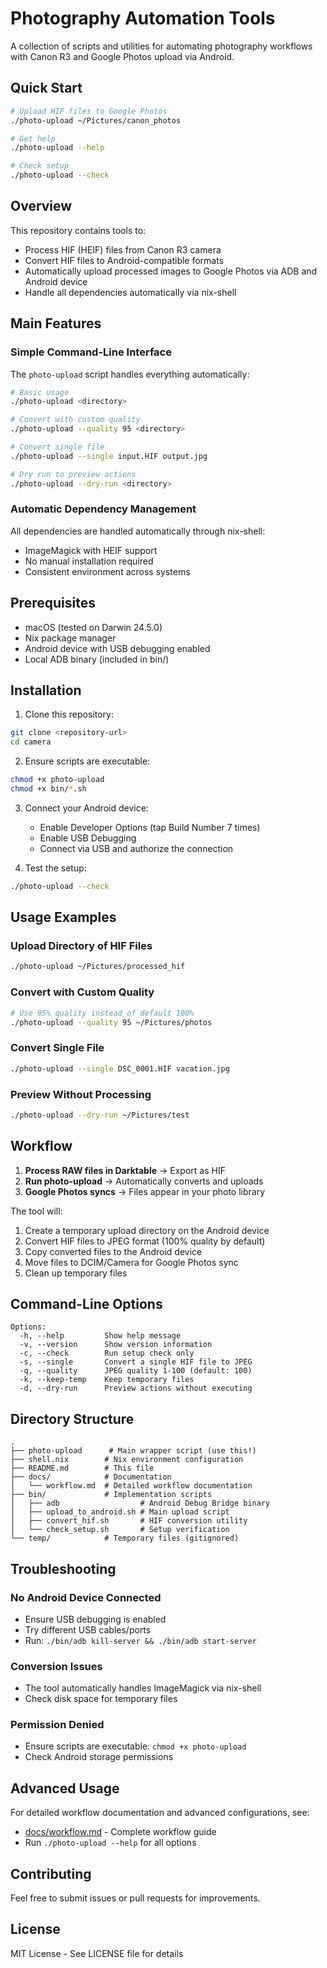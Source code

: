 # Photography Automation Tools

A collection of scripts and utilities for automating photography workflows with Canon R3 and Google Photos upload via Android.

## Quick Start

```bash
# Upload HIF files to Google Photos
./photo-upload ~/Pictures/canon_photos

# Get help
./photo-upload --help

# Check setup
./photo-upload --check
```

## Overview

This repository contains tools to:
- Process HIF (HEIF) files from Canon R3 camera
- Convert HIF files to Android-compatible formats
- Automatically upload processed images to Google Photos via ADB and Android device
- Handle all dependencies automatically via nix-shell

## Main Features

### Simple Command-Line Interface

The `photo-upload` script handles everything automatically:

```bash
# Basic usage
./photo-upload <directory>

# Convert with custom quality
./photo-upload --quality 95 <directory>

# Convert single file
./photo-upload --single input.HIF output.jpg

# Dry run to preview actions
./photo-upload --dry-run <directory>
```

### Automatic Dependency Management

All dependencies are handled automatically through nix-shell:
- ImageMagick with HEIF support
- No manual installation required
- Consistent environment across systems

## Prerequisites

- macOS (tested on Darwin 24.5.0)
- Nix package manager
- Android device with USB debugging enabled
- Local ADB binary (included in bin/)

## Installation

1. Clone this repository:
```bash
git clone <repository-url>
cd camera
```

2. Ensure scripts are executable:
```bash
chmod +x photo-upload
chmod +x bin/*.sh
```

3. Connect your Android device:
   - Enable Developer Options (tap Build Number 7 times)
   - Enable USB Debugging
   - Connect via USB and authorize the connection

4. Test the setup:
```bash
./photo-upload --check
```

## Usage Examples

### Upload Directory of HIF Files
```bash
./photo-upload ~/Pictures/processed_hif
```

### Convert with Custom Quality
```bash
# Use 95% quality instead of default 100%
./photo-upload --quality 95 ~/Pictures/photos
```

### Convert Single File
```bash
./photo-upload --single DSC_0001.HIF vacation.jpg
```

### Preview Without Processing
```bash
./photo-upload --dry-run ~/Pictures/test
```

## Workflow

1. **Process RAW files in Darktable** → Export as HIF
2. **Run photo-upload** → Automatically converts and uploads
3. **Google Photos syncs** → Files appear in your photo library

The tool will:
1. Create a temporary upload directory on the Android device
2. Convert HIF files to JPEG format (100% quality by default)
3. Copy converted files to the Android device
4. Move files to DCIM/Camera for Google Photos sync
5. Clean up temporary files

## Command-Line Options

```
Options:
  -h, --help         Show help message
  -v, --version      Show version information
  -c, --check        Run setup check only
  -s, --single       Convert a single HIF file to JPEG
  -q, --quality      JPEG quality 1-100 (default: 100)
  -k, --keep-temp    Keep temporary files
  -d, --dry-run      Preview actions without executing
```

## Directory Structure

```
.
├── photo-upload      # Main wrapper script (use this!)
├── shell.nix        # Nix environment configuration
├── README.md        # This file
├── docs/            # Documentation
│   └── workflow.md  # Detailed workflow documentation
├── bin/             # Implementation scripts
│   ├── adb                  # Android Debug Bridge binary
│   ├── upload_to_android.sh # Main upload script
│   ├── convert_hif.sh       # HIF conversion utility
│   └── check_setup.sh       # Setup verification
└── temp/            # Temporary files (gitignored)
```

## Troubleshooting

### No Android Device Connected
- Ensure USB debugging is enabled
- Try different USB cables/ports
- Run: `./bin/adb kill-server && ./bin/adb start-server`

### Conversion Issues
- The tool automatically handles ImageMagick via nix-shell
- Check disk space for temporary files

### Permission Denied
- Ensure scripts are executable: `chmod +x photo-upload`
- Check Android storage permissions

## Advanced Usage

For detailed workflow documentation and advanced configurations, see:
- [docs/workflow.md](docs/workflow.md) - Complete workflow guide
- Run `./photo-upload --help` for all options

## Contributing

Feel free to submit issues or pull requests for improvements.

## License

MIT License - See LICENSE file for details